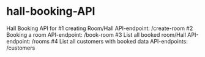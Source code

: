 # hall-booking-API
Hall Booking API for 
#1 creating Room/Hall
  API-endpoint: /create-room
#2 Booking a room
  API-endpoint: /book-room
#3 List all booked room/Hall
  API-endpoint: /rooms
#4 List all customers with booked data
  API-endpoints: /customers
